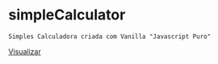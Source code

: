# simpleCalculator
```
Simples Calculadora criada com Vanilla "Javascript Puro"
```
[Visualizar](https://cleibp.github.io/simpleCalculator/)